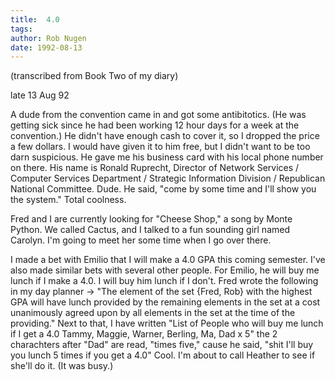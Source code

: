 ```yaml
---
title:  4.0
tags: 
author: Rob Nugen
date: 1992-08-13
---
```


<p class=note>(transcribed from Book Two of my diary)

<p class=date>late 13 Aug 92

<p>A dude from the convention came in and got some antibitotics.  (He
was getting sick since he had been working 12 hour days for a week at
the convention.)  He didn't have enough cash to cover it, so I dropped
the price a few dollars.  I would have given it to him free, but I
didn't want to be too darn suspicious.  He gave me his business card
with his local phone number on there.  His name is Ronald Ruprecht,
Director of Network Services / Computer Services Department /
Strategic Information Division / Republican National Committee.  Dude.
He said, "come by some time and I'll show you the system."  Total
coolness.

<p>Fred and I are currently looking for "Cheese Shop," a song by Monte
Python.  We called Cactus, and I talked to a fun sounding girl named
Carolyn.  I'm going to meet her some time when I go over there.

<p>I made a bet with Emilio that I will make a 4.0 GPA this coming
semester. I've also made similar bets with several other people.  For
Emilio, he will buy me lunch if I make a 4.0.  I will buy him lunch if
I don't.  Fred wrote the following in my day planner -> "The element
of the set {Fred, Rob} with the highest GPA will have lunch provided
by the remaining elements in the set at a cost unanimously agreed upon
by all elements in the set at the time of the providing."  Next to
that, I have written "List of People who will buy me lunch if I get a
4.0  Tammy, Maggie, Warner, Berling, Ma, Dad x 5"  the 2 charachters
after "Dad" are read, "times five," cause he said, "shit I'll buy you
lunch 5 times if you get a 4.0"  Cool.  I'm about to call Heather to
see if she'll do it. (It was busy.)
